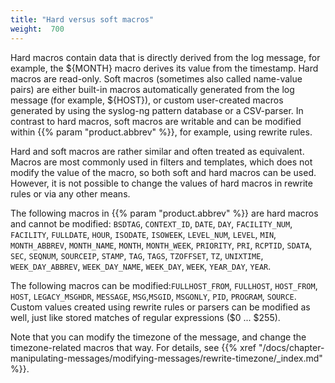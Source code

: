 ```yaml
---
title: "Hard versus soft macros"
weight:  700
---
```

<!-- DISCLAIMER: This file is based on the syslog-ng Open Source Edition documentation https://github.com/balabit/syslog-ng-ose-guides/commit/2f4a52ee61d1ea9ad27cb4f3168b95408fddfdf2 and is used under the terms of The syslog-ng Open Source Edition Documentation License. The file has been modified by Axoflow. -->

Hard macros contain data that is directly derived from the log message, for example, the ${MONTH} macro derives its value from the timestamp. Hard macros are read-only. Soft macros (sometimes also called name-value pairs) are either built-in macros automatically generated from the log message (for example, ${HOST}), or custom user-created macros generated by using the syslog-ng pattern database or a CSV-parser. In contrast to hard macros, soft macros are writable and can be modified within {{% param "product.abbrev" %}}, for example, using rewrite rules.

Hard and soft macros are rather similar and often treated as equivalent. Macros are most commonly used in filters and templates, which does not modify the value of the macro, so both soft and hard macros can be used. However, it is not possible to change the values of hard macros in rewrite rules or via any other means.

The following macros in {{% param "product.abbrev" %}} are hard macros and cannot be modified: `BSDTAG`, `CONTEXT_ID`, `DATE`, `DAY`, `FACILITY_NUM`, `FACILITY`, `FULLDATE`, `HOUR`, `ISODATE`, `ISOWEEK`, `LEVEL_NUM`, `LEVEL`, `MIN`, `MONTH_ABBREV`, `MONTH_NAME`, `MONTH`, `MONTH_WEEK`, `PRIORITY`, `PRI`, `RCPTID`, `SDATA`, `SEC`, `SEQNUM`, `SOURCEIP`, `STAMP`, `TAG`, `TAGS`, `TZOFFSET`, `TZ`, `UNIXTIME`, `WEEK_DAY_ABBREV`, `WEEK_DAY_NAME`, `WEEK_DAY`, `WEEK`, `YEAR_DAY`, `YEAR`.

The following macros can be modified:`FULLHOST_FROM`, `FULLHOST`, `HOST_FROM`, `HOST`, `LEGACY_MSGHDR`, `MESSAGE`, `MSG`,`MSGID`, `MSGONLY`, `PID`, `PROGRAM`, `SOURCE`. Custom values created using rewrite rules or parsers can be modified as well, just like stored matches of regular expressions ($0 ... $255).

Note that you can modify the timezone of the message, and change the timezone-related macros that way. For details, see {{% xref "/docs/chapter-manipulating-messages/modifying-messages/rewrite-timezone/_index.md" %}}.
